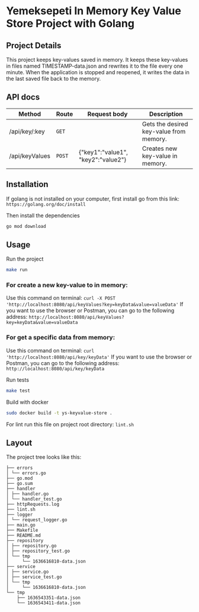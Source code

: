 # Yemeksepeti In Memory Key Value Store Project with Golang

## Project Details

This project keeps key-values saved in memory. It keeps these key-values in files named 
TIMESTAMP-data.json and rewrites it to the file every one minute. When the application is 
stopped and reopened, it writes the data in the last saved file back to the memory.

## API docs

| Method | Route | Request body | Description
| --- | --- | --- | --- |
| /api/key/:key | `GET` |     |  Gets the desired key-value from memory. |
| /api/keyValues | `POST` | {"key1":"value1", "key2":"value2"} | Creates new key-value in memory. |

## Installation
If golang is not installed on your computer, first install go from this link: `https://golang.org/doc/install`

Then install the dependencies
```bash
go mod download
```

## Usage 

Run the project
```bash
make run
```

### For create a new key-value to in memory:
Use this command on terminal: `curl -X POST 'http://localhost:8080/api/keyValues?key=keyData&value=valueData'`
If you want to use the browser or Postman, you can go to the following address: `http://localhost:8080/api/keyValues?key=keyData&value=valueData`

### For get a specific data from memory:
Use this command on terminal: `curl 'http://localhost:8080/api/key/keyData'`
If you want to use the browser or Postman, you can go to the following address: `http://localhost:8080/api/key/keyData`

Run tests
```bash
make test
```

Build with docker
```bash
sudo docker build -t ys-keyvalue-store .
```

For lint run this file on project root directory:
`lint.sh`

## Layout

The project tree looks like this: 

```
├── errors
│ └── errors.go
├── go.mod
├── go.sum
├── handler
│ ├── handler.go
│ └── handler_test.go
├── httpRequests.log
├── lint.sh
├── logger
│ └── request_logger.go
├── main.go
├── Makefile
├── README.md
├── repository
│ ├── repository.go
│ ├── repository_test.go
│ └── tmp
│     └── 1636616810-data.json
├── service
│ ├── service.go
│ ├── service_test.go
│ └── tmp
│     └── 1636616810-data.json
└── tmp
    ├── 1636543351-data.json
    └── 1636543411-data.json
```
